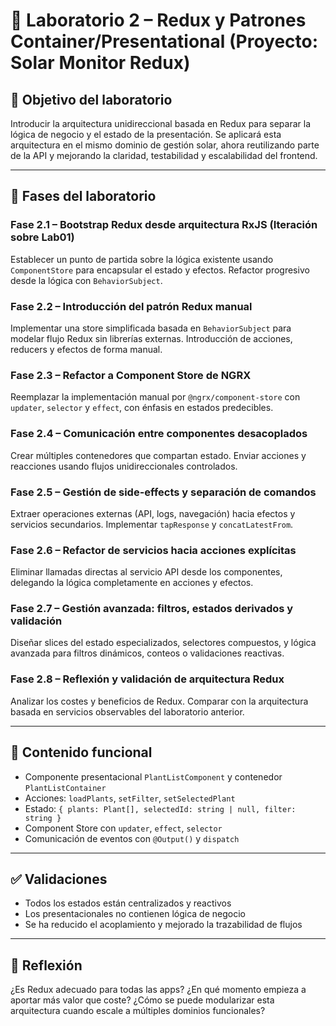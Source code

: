 # 🔁 Laboratorio 2 – Redux y Patrones Container/Presentational (Proyecto: Solar Monitor Redux)

## 🧭 Objetivo del laboratorio

Introducir la arquitectura unidireccional basada en Redux para separar la lógica de negocio y el estado de la presentación. Se aplicará esta arquitectura en el mismo dominio de gestión solar, ahora reutilizando parte de la API y mejorando la claridad, testabilidad y escalabilidad del frontend.

---

## 🧩 Fases del laboratorio

### Fase 2.1 – Bootstrap Redux desde arquitectura RxJS (Iteración sobre Lab01)

Establecer un punto de partida sobre la lógica existente usando `ComponentStore` para encapsular el estado y efectos. Refactor progresivo desde la lógica con `BehaviorSubject`.

### Fase 2.2 – Introducción del patrón Redux manual

Implementar una store simplificada basada en `BehaviorSubject` para modelar flujo Redux sin librerías externas. Introducción de acciones, reducers y efectos de forma manual.

### Fase 2.3 – Refactor a Component Store de NGRX

Reemplazar la implementación manual por `@ngrx/component-store` con `updater`, `selector` y `effect`, con énfasis en estados predecibles.

### Fase 2.4 – Comunicación entre componentes desacoplados

Crear múltiples contenedores que compartan estado. Enviar acciones y reacciones usando flujos unidireccionales controlados.

### Fase 2.5 – Gestión de side-effects y separación de comandos

Extraer operaciones externas (API, logs, navegación) hacia efectos y servicios secundarios. Implementar `tapResponse` y `concatLatestFrom`.

### Fase 2.6 – Refactor de servicios hacia acciones explícitas

Eliminar llamadas directas al servicio API desde los componentes, delegando la lógica completamente en acciones y efectos.

### Fase 2.7 – Gestión avanzada: filtros, estados derivados y validación

Diseñar slices del estado especializados, selectores compuestos, y lógica avanzada para filtros dinámicos, conteos o validaciones reactivas.

### Fase 2.8 – Reflexión y validación de arquitectura Redux

Analizar los costes y beneficios de Redux. Comparar con la arquitectura basada en servicios observables del laboratorio anterior.

---

## 🔧 Contenido funcional

* Componente presentacional `PlantListComponent` y contenedor `PlantListContainer`
* Acciones: `loadPlants`, `setFilter`, `setSelectedPlant`
* Estado: `{ plants: Plant[], selectedId: string | null, filter: string }`
* Component Store con `updater`, `effect`, `selector`
* Comunicación de eventos con `@Output()` y `dispatch`

---

## ✅ Validaciones

* Todos los estados están centralizados y reactivos
* Los presentacionales no contienen lógica de negocio
* Se ha reducido el acoplamiento y mejorado la trazabilidad de flujos

---

## 💬 Reflexión

¿Es Redux adecuado para todas las apps? ¿En qué momento empieza a aportar más valor que coste? ¿Cómo se puede modularizar esta arquitectura cuando escale a múltiples dominios funcionales?

